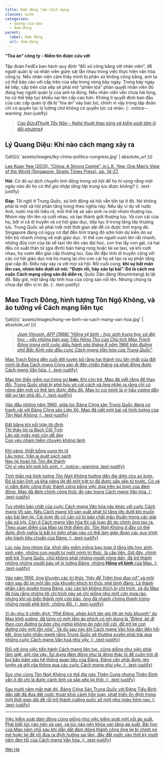 ```yaml
---
title: Đám đông làm Cách mạng
classes: wide
categories:
  - duong-cua-dao
  - dam-dong
parent:
  label: Đám đông
  url: dam-dong
---
```


**“Tòa án” công ty - Niềm tin được cứu vớt**\
 \
Tập đoàn FedEx ban hành quy định “đối xử công bằng với nhân viên”, để người quản lý và nhân viên giám sát lẫn nhau trong việc thực hiện văn hóa công ty. Nếu nhân viên cảm thấy mình bị phân xử không công bằng, anh ta có thể báo cáo với cấp trên của sếp trong vòng bảy ngày. Trong bảy ngày kế tiếp, cấp trên của sếp sẽ phải mở “phiên tòa” phán quyết nhân viên đó đúng hay người quản lý của anh ta đúng. Nếu nhân viên vẫn chưa hài lòng, họ có thể tiếp tục khiếu nại lên cấp cao hơn. Không ít quyết định ban đầu của các cấp quản lý đã bị “tòa án” này bác bỏ, chính vì vậy trong tập đoàn chỉ có quyền lực lý tưởng chứ không có quyền lực cá nhân.
{: .notice--warning .text-justify}

> <cite><a target="_blank" href="https://www.alphabooks.vn/thuat-tay-nao">
Cao Đức《Thuật Tẩy Não - Nghê thuật thao túng và kiểm soát tâm lý đối phương》
</a></cite>


## Lý Quang Diệu: Khi nào cách mạng xảy ra
![alt]({{ 'assets/images/lky-china-politics-congress.jpg' | absolute_url }})
> <cite>
<a target="_blank" href="https://nghiencuuquocte.org/2014/09/03/ly-quang-dieu-viet-ve-chinh-tri-trung-quoc/">
Lee Kuan Yew (2013). “China: A Strong Centre”, in L.K. Yew, One Man’s View of the World (Singapore: Straits Times Press), pp. 14-27.
</a>

**Hỏi**: *Có đủ sự dịch chuyển linh động trong xã hội để họ hi vọng rằng một ngày nào đó họ có thể gia nhập tầng lớp trung lưu được không?*
{: .text-justify}

**Đáp**: Tôi nghĩ ở Trung Quốc, sự linh động xã hội vẫn tồn tại ở đó. Nó không phải là một xã hội phân tầng trong theo nghĩa này. Nếu lấy ví dụ về nước Anh, nước mà tôi hiểu rõ, mỗi thế hệ sẽ sản sinh ra một nhóm thượng lưu. Nhóm này lớn lên và cưới nhau, và tạo thành giới thượng lưu. Và con cái của họ, bởi vì cả di truyền và cơ hội giáo dục, tiếp tục ở trong tầng lớp thượng lưu. Trung Quốc sẽ phải mất một thời gian dài để có được tình trạng đó. Singapore đang có nguy cơ đạt đến tình trạng đó sớm hơn dự kiến do sự tiến bộ nhanh chóng về mặt giáo dục. Vì thế con người vươn lên rất nhanh, những đứa con của tài xế taxi lớn lên vào đại học, con trai lấy con gái, cả hai đều có xuất thân từ (gia đình) bán hàng rong hoặc lái xe taxi, và khi cưới nhau, họ vươn đến giai cấp thượng lưu. Sau đó đặc tính di truyền cộng với các cơ hội giáo dục mà họ mang lại cho con cái họ sẽ tạo ra sự phân tầng giai cấp đó. Điều này xảy ra với mọi xã hội. Rồi cuối cùng, **khi sự bất mãn lên cao, nhóm bên dưới sẽ nói: “Được rồi, hãy xáo lại bài”. Đó là cách mà cuộc Cách mạng cộng sản đã diễn ra**, Quốc Dân đảng (Koumintang) bị lật đổ. Bây giờ, một tầng lớp tinh hoa của cộng sản nổi lên. Nhưng chúng ta chưa đạt đến vị trí đó.
{: .text-justify}


## Mao Trạch Đông, hình tượng Tôn Ngộ Không, và ảo tưởng về Cách mạng liên tục

![alt]({{ 'assets/images/hong-ve-binh-va-cach-mang-van-hoa.jpg' | absolute_url }})
> <cite><a target="_blank" href="https://www.gettyimages.com/detail/news-photo/red-guards-high-school-and-university-students-waving-news-photo/491970614">
Jean Vincent, AFP (1966) "Hồng vệ binh - học sinh trung học và đại học - vẫy những bản sao Tiểu Hồng Thư của Chủ tịch Mao Trạch Đông trong một cuộc diễu hành vào tháng 6 năm 1966 trên đường phố Bắc Kinh vào đầu cuộc Cách mạng Văn hóa của Trung Quốc"

Mao Trạch Đông đến cuối đời tuyên bố rằng hai thành tựu lớn nhất của đời mình là đưa Cách mạng Cộng sản đi đến chiến thắng và phát động được Cách mạng Văn hóa.
{: .text-justify}

Mao tìm thấy niềm vui trong sự **loạn**. Khi còn trẻ, Mao đã viết rằng để thay đổi, Trung Quốc phải *bị phá hủy và cải cách* và ông nhận ra rằng chỉ có nông dân mới có thể làm được điều đó. Mao tự coi mình là vị hầu vương dẫn dắt sự tàn phá đó.
{: .text-justify}

Vào đầu những năm 1960, giữa lúc Đảng Cộng sản Trung Quốc đang có tranh cãi với Đảng Cộng sản Liên Xô, Mao đã viết một bài về hình tượng của *Tôn Ngộ Không*:
{: .text-justify}

Đất bằng khi nổi trận lôi đình\
Thì thấy tòi ra Bạch Cốt Tinh\
Lão sãi ngây ngô còn dễ dạy\
Con yêu nham hiểm chuyện không lành\
 \
Khỉ vàng, thiết bổng vung tin tít\
Lầu ngọc, trần ai quét sạch sanh\
Nay lại hoan hô Tôn đại thánh\
Chỉ vì yêu khí mới hồi sinh.
{: .notice--warning .text-justify}

Tinh thần mà hình tượng *Tôn Ngộ Không* hướng đến đại diện cho sự *loạn*. Đó là bản lĩnh và khả năng lật đổ một trật tự đã được sắp xếp từ trước. Có vẻ vì nắm được công thức thành công bằng việc dựa trên sự *loạn* của đám đông, Mao đã đem chính công thức đó vào trong Cách mạng Văn hóa.
{: .text-justify}

Tuy nhiên bản chất của cuộc Cách mạng Văn hóa này khác với cuộc Cách mạng Vô sản. Nếu Cách mạng Vô sản xuất phát từ tầng lớp dưới khi muốn xáo bài làm lại. Cái *loạn* đó có căn cứ từ bản chất mâu thuẫn trong các giai cấp xã hội. Còn ở Cách mạng Văn hóa thì cái loạn đó do chính ông tạo ra. Theo quan điểm của Mao tại thời điểm đó, *Tôn Ngộ Không* ở đây có thể được định nghĩa là bất kỳ biện pháp nào có thể làm gián đoạn các quy trình vận hành tiêu chuẩn của Đảng.
{: .text-justify}

Lúc này ông nhóm lửa, khơi dậy mầm mống bạo loạn ở tầng lớp học sinh, sinh viên, những con người tự nghĩ mình trí thức, là cấp tiến. Giờ đây, chính giới trẻ Trung Quốc, chứ không phải những người nông dân, đã trở thành những những người bảo vệ lý tưởng Đảng, những **Hồng vệ binh** của Mao.
{: .text-justify}

Vào năm 1956, ông khuyên các trí thức *“hãy để Trăm hoa đua nở”* và một năm sau đó lại một lần nữa khuyến khích trí thức phê bình đảng. Là thành phần cầm quyền trong Đảng, các cán bộ không thích bị chỉ trích, và dù Mao đã hứa rằng những lời chỉ trích này sẽ chỉ giống như một cơn mưa rào, nhưng khi nó biến thành một cơn bão, ông đã nhanh chóng thanh trừng những người phê bình, chống đối. 
{: .text-justify}

Ví dụ như ở chiến dịch *"Phê Đặng, phản kích làn gió lật án hữu khuynh"* do Mao khởi xướng, đã từng có một tấm áp phích có nội dung là *"Đặng, kẻ đi theo con đường tư bản chủ nghĩa không ăn năn hối cải, đã trở lại con đường này một lần nữa"*. Và dù sau này khi Cách mạng Văn hóa dần đến hồi kết, ông luôn nhấn mạnh rằng Trung Quốc sẽ thường xuyên phải trải qua những cuộc Cách mạng Văn hoá như vậy.
{: .text-justify}

Đối với ông việc tiến hành Cách mạng liên tục, cũng giống như việc phải tắm giặt, gột rửa vậy. Sử dụng đám đông như là dòng thác lũ để cuốn trôi đi bụi bẩn bám vào hệ thống quan liêu của Đảng. Đảng cần phải được rèn luyện và gột rửa thông qua các cuộc Cách mạng như vậy.
{: .text-justify}

Suy cho cùng Tôn Ngộ Không có thể đại náo Thiên Cung nhưng Thiên Đình vẫn ở đó chỉ là được cảnh tỉnh và sắp xếp lại thôi.
{: .text-justify}

Sau mười năm mất mát đó, Đảng Cộng Sản Trung Quốc với Đặng Tiểu Bình dẫn dắt đã đưa đất nước thoát khỏi cảnh hỗn loạn, phát triển ổn định trong một thời gian dài để rồi trở thành cường quốc số một như ngày hôm nay.
{: .text-justify}

---
Việc kiểm soát đám đông cũng giống như việc kiểm soát một nồi áp suất. Phải biết lúc nào nên xả van, và lúc nào nên khóa van tăng áp suất. Bài học của Mao nằm chỗ sau khi dẫn dắt đám đông thành công ông lại bị chính nó mê hoặc lại để rồi đưa ra định hướng sai lầm, đẩy đất nước vào thời kỳ mười năm đen tối của Cách mạng Văn hóa.
{: .text-justify}

> <cite>
<a target="_blank" href="https://wei-he.xyz">Wéi Hé</a>
</cite>